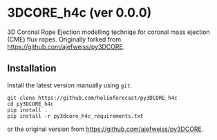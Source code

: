 3DCORE_h4c (ver 0.0.0)
========

3D Coronal Rope Ejection modelling techniqe for coronal mass ejection (CME) flux ropes. Originally forked from https://github.com/ajefweiss/py3DCORE.

Installation
------------

Install the latest version manually using `git`:

    git clone https://github.com/helioforecast/py3DCORE_h4c
    cd py3DCORE_h4c
    pip install .
    pip install -r py3dcore_h4c_requirements.txt

or the original version from https://github.com/ajefweiss/py3DCORE.
